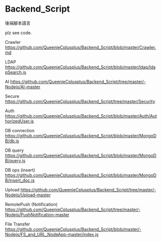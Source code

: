 # Backend_Script
後端腳本語言

plz see code.

Crawler https://github.com/QueenieCplusplus/Backend_Script/blob/master/Crawler.md

LDAP https://github.com/QueenieCplusplus/Backend_Script/blob/master/ldap/ldapSearch.js

AI https://github.com/QueenieCplusplus/Backend_Script/tree/master/-Nodejs/AI-master

Secure
https://github.com/QueenieCplusplus/Backend_Script/tree/master/Security

Auth
https://github.com/QueenieCplusplus/Backend_Script/blob/master/Auth/AuthorizedUser.js

DB connection
https://github.com/QueenieCplusplus/Backend_Script/blob/master/MongoDB/db.js

DB query
https://github.com/QueenieCplusplus/Backend_Script/blob/master/MongoDB/query.js

DB ops (insert)
https://github.com/QueenieCplusplus/Backend_Script/blob/master/MongoDB/insert_doc.js

Upload
https://github.com/QueenieCplusplus/Backend_Script/tree/master/-Nodejs/Upload-master

RemotePush (Notification)
https://github.com/QueenieCplusplus/Backend_Script/tree/master/-Nodejs/PushNotification-master

File Transfer
https://github.com/QueenieCplusplus/Backend_Script/blob/master/-Nodejs/FS_and_URL_NodeApp-master/index.js






